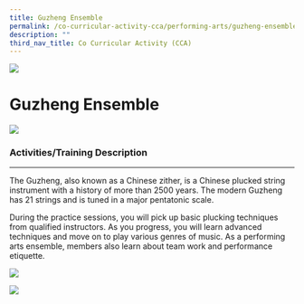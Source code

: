 ```yaml
---
title: Guzheng Ensemble
permalink: /co-curricular-activity-cca/performing-arts/guzheng-ensemble/
description: ""
third_nav_title: Co Curricular Activity (CCA)
---
```

![](/images/Banner.png)

Guzheng Ensemble
==============================================
![](/images/guzheng01.jpg)

### Activities/Training Description
-------------------------------

The Guzheng, also known as a Chinese zither, is a Chinese plucked string instrument with a history of more than 2500 years. The modern Guzheng has 21 strings and is tuned in a major pentatonic scale. 

During the practice sessions, you will pick up basic plucking techniques from qualified instructors. As you progress, you will learn advanced techniques and move on to play various genres of music. As a performing arts ensemble, members also learn about team work and performance etiquette.

![](/images/guzheng02.jpg)

![](/images/guzheng03.jpg)